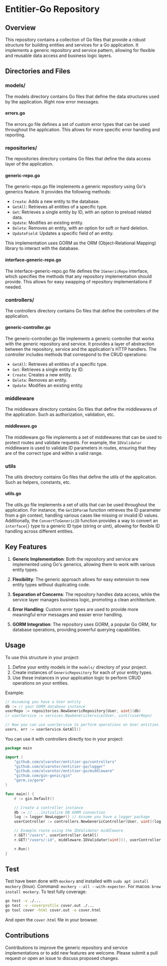 # Entitier-Go Repository

## Overview

This repository contains a collection of Go files that provide a robust structure for building entities and services for a Go application. It implements a generic repository and service pattern, allowing for flexible and reusable data access and business logic layers.

## Directories and Files

### models/

The models directory contains Go files that define the data structures used by the application. Right now error messages.

#### errors.go

The errors.go file defines a set of custom error types that can be used throughout the application. This allows for more specific error handling and reporting.

### repositories/

The repositories directory contains Go files that define the data access layer of the application.

#### generic-repo.go

The generic-repo.go file implements a generic repository using Go's generics feature. It provides the following methods:

- `Create`: Adds a new entity to the database.
- `GetAll`: Retrieves all entities of a specific type.
- `Get`: Retrieves a single entity by ID, with an option to preload related data.
- `Update`: Modifies an existing entity.
- `Delete`: Removes an entity, with an option for soft or hard deletion.
- `UpdateField`: Updates a specific field of an entity.

This implementation uses GORM as the ORM (Object-Relational Mapping) library to interact with the database.

#### interface-generic-repo.go

The interface-generic-repo.go file defines the `IGenericRepo` interface, which specifies the methods that any repository implementation should provide. This allows for easy swapping of repository implementations if needed.

### controllers/

The controllers directory contains Go files that define the controllers of the application.

#### generic-controller.go

The generic-controller.go file implements a generic controller that works with the generic repository and service. It provides a layer of abstraction between the repository, service and the application's HTTP handlers. The controller includes methods that correspond to the CRUD operations:

- `GetAll`: Retrieves all entities of a specific type.
- `Get`: Retrieves a single entity by ID.
- `Create`: Creates a new entity.
- `Delete`: Removes an entity.
- `Update`: Modifies an existing entity.

### middleware

The middleware directory contains Go files that define the middlewares of the application. Such as authorization, validation, etc.

#### middleware.go

The middleware.go file implements a set of middlewares that can be used to protect routes and validate requests. For example, the `IDValidator` middleware is used to validate ID parameters in routes, ensuring that they are of the correct type and within a valid range.

### utils

The utils directory contains Go files that define the utils of the application. Such as helpers, constants, etc.

#### utils.go

The utils.go file implements a set of utils that can be used throughout the application. For instance, the `GetIDParam` function retrieves the ID parameter from a gin context, handling various cases like missing or invalid ID values. Additionally, the `ConvertToGenericID` function provides a way to convert an `interface{}` type to a generic ID type (string or uint), allowing for flexible ID handling across different entities.

## Key Features

1. **Generic Implementation**: Both the repository and service are implemented using Go's generics, allowing them to work with various entity types.

2. **Flexibility**: The generic approach allows for easy extension to new entity types without duplicating code.

3. **Separation of Concerns**: The repository handles data access, while the service layer manages business logic, promoting a clean architecture.

4. **Error Handling**: Custom error types are used to provide more meaningful error messages and easier error handling.

5. **GORM Integration**: The repository uses GORM, a popular Go ORM, for database operations, providing powerful querying capabilities.

## Usage

To use this structure in your project:

1. Define your entity models in the `models/` directory of your project.
2. Create instances of `GenericRepository` for each of your entity types.
3. Use these instances in your application logic to perform CRUD operations on your entities.

Example:

```go
// Assuming you have a User entity
db := // your GORM database instance
userRepo := repositories.NewGenericRepository[User, uint](db)
// userService := services.NewGenericService[User, uint](userRepo)

// Now you can use userService to perform operations on User entities
users, err := userService.GetAll()
```

You can use it with controllers directly too in your project:

```go
package main

import (
    "github.com/alvarotor/entitier-go/controllers"
    "github.com/alvarotor/entitier-go/logger"
    "github.com/alvarotor/entitier-go/middleware"
    "github.com/gin-gonic/gin"
    "gorm.io/gorm"
)

func main() {
    r := gin.Default()

    // Create a controller instance
    db := // ...initialize DB GORM connection
    log := logger.NewLogger() // Assume you have a logger package
    userController := controllers.NewGenericController[User, uint](log, db)

    // Example route using the IDValidator middleware
    r.GET("/users", userController.GetAll)
    r.GET("/users/:id", middleware.IDValidator[uint](), userController.Get)

    r.Run()
}
```

## Test

Test have been done with `mockery` and installed with `sudo apt install mockery` (linux). Command: `mockery --all --with-expecter`. For macos: `brew install mockery`.
To test fully coverage:

```sh
go test -v ./...
go test -v -coverprofile cover.out ./...
go tool cover -html cover.out -o cover.html
```

And open the `cover.html` file in your browser.

## Contributions

Contributions to improve the generic repository and service implementations or to add new features are welcome. Please submit a pull request or open an issue to discuss proposed changes.
